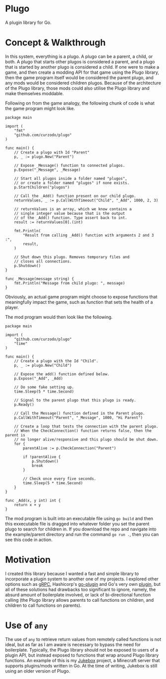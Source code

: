 # Plugo
A plugin library for Go.

# Concept & Walkthrough
In this system, everything is a plugo. A plugo can be a parent,  a child, or both. A plugo that starts other plugos is considered a parent, and a plugo that is started by another plugo is considered a child. If one were to make a game, and then create a modding API for that game using the Plugo library, then the game program itself would be considered the parent plugo, and any mods would be considered children plugos. Because of the architecture of the Plugo library, those mods could also utilise the Plugo library and make themselves moddable.

Following on from the game analogy, the following chunk of code is what the game program might look like.
```
package main

import (
	"fmt"
	"github.com/curzodo/plugo"
)

func main() {
	// Create a plugo with Id "Parent"
	p, _ := plugo.New("Parent")

	// Expose _Message() function to connected plugos.
	p.Expose("_Message", _Message)

	// Start all plugos inside a folder named "plugos",
	// or create a folder named "plugos" if none exists.
	p.StartChildren("plugos")

	// Call the _Add() function present on our child plugo.
	returnValues, _ := p.CallWithTimeout("Child", "_Add", 1000, 2, 3)

	// returnValues is an array, which we know contains a
	// single integer value because that is the output
	// of the _Add() function. Type assert back to int.
	result := returnValues[0].(int)

	fmt.Println(
		"Result from calling _Add() function with arguments 2 and 3 :",
		result,
	)

	// Shut down this plugo. Removes temporary files and
	// closes all connections.
	p.Shutdown()
}

func _Message(message string) {
	fmt.Println("Message from child plugo: ", message)
}
```

Obviously, an actual game program might choose to expose functions that meaningfully impact the game, such as function that sets the health of a player.

The mod program would then look like the following.
```
package main

import (
	"github.com/curzodo/plugo"
	"time"
)

func main() {
	// Create a plugo with the Id "Child".
	p, _ := plugo.New("Child")

	// Expose the add() function defined below.
	p.Expose("_Add", _Add)

	// Do some fake setting up.
	time.Sleep(5 * time.Second)

	// Signal to the parent plugo that this plugo is ready.
	p.Ready()

	// Call the Message() function defined in the Parent plugo.
	p.CallWithTimeout("Parent", "_Message", 1000, "Hi Parent")

	// Create a loop that tests the connection with the parent plugo.
	// When the CheckConnection() function returns false, then the parent is
	// no longer alive/responsive and this plugo should be shut down.
	for {
		parentAlive := p.CheckConnection("Parent")

		if !parentAlive {
			p.Shutdown()
			break
		}

		// Check once every five seconds.
		time.Sleep(5 * time.Second)
	}
}

func _Add(x, y int) int {
	return x + y
}
```

The mod program is built into an executable file using ```go build``` and then this exxecutable file is dragged into whatever folder you set the parent plugo to search for children in. If you download the repo and navigate into the example/parent directory and run the command ```go run .```, then you can see this code in action.

# Motivation
I created this library because I wanted a fast and simple library to incorporate a plugin system to another one of my projects. I explored other options such as [gRPC](https://https://grpc.io/), Hashicorp's [go-plugin](https://github.com/hashicorp/go-plugin) and Go's very own [plugin](https://pkg.go.dev/plugin), but all of these solutions had drawbacks too significant to ignore, namely, the absurd amount of boilerplate involved, or lack of bi-directional function calling (the Plugo library allows parents to call functions on children, and children to call functions on parents).

# Use of ```any```
The use of ```any``` to retrieve return values from remotely called functions is not ideal, but as far as I am aware is necessary to bypass the need for boilerplate. Typically, the Plugo library should not be exposed to users of a plugin API, but instead exposed to functions that wrap around Plugo library functions. An example of this is my [Jukebox](https://github.com/orgs/jukebox-mc/repositories) project, a Minecraft server that supports  plugins/mods written in Go. At the time of writing, Jukebox is still using an older version of Plugo.
